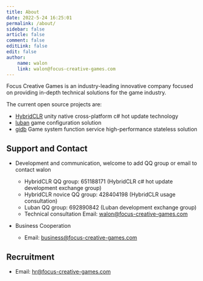```yaml
---
title: About
date: 2022-5-24 16:25:01
permalink: /about/
sidebar: false
article: false
comment: false
editLink: false
edit: false
author:
    name: walon
    link: walon@focus-creative-games.com
---
```


Focus Creative Games is an industry-leading innovative company focused on providing in-depth technical solutions for the game industry.

The current open source projects are:

- [HybridCLR](https://github.com/focus-creative-games/hybridclr) unity native cross-platform c# hot update technology
- [luban](https://github.com/focus-creative-games/luban) game configuration solution
- [gidb](https://github.com/focus-creative-games/gidb) Game system function service high-performance stateless solution

## Support and Contact

* Development and communication, welcome to add QQ group or email to contact walon
   * HybridCLR QQ group: 651188171 (HybridCLR c# hot update development exchange group)
   * HybridCLR novice QQ group: 428404198 (HybridCLR usage consultation)
   * Luban QQ group: 692890842 (Luban development exchange group)
   * Technical consultation Email: walon@focus-creative-games.com

* Business Cooperation
   * Email: business@focus-creative-games.com

## Recruitment

* Email: hr@focus-creative-games.com